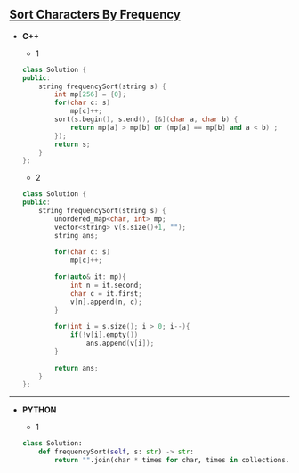## [Sort Characters By Frequency](https://leetcode.com/problems/sort-characters-by-frequency/)

* **C++**

  * 1
  ```cpp
  class Solution {
  public:
      string frequencySort(string s) {
          int mp[256] = {0};
          for(char c: s)
              mp[c]++;
          sort(s.begin(), s.end(), [&](char a, char b) {
              return mp[a] > mp[b] or (mp[a] == mp[b] and a < b) ;
          });
          return s;
      }
  };
  ```
  
  * 2
  ```cpp
  class Solution {
  public:
      string frequencySort(string s) {
          unordered_map<char, int> mp;
          vector<string> v(s.size()+1, "");
          string ans;
        
          for(char c: s)
              mp[c]++;
        
          for(auto& it: mp){
              int n = it.second;
              char c = it.first;
              v[n].append(n, c);
          }
        
          for(int i = s.size(); i > 0; i--){
              if(!v[i].empty())    
                  ans.append(v[i]);
          }
        
          return ans;
      } 
  };
  ```
  
<hr>

* **PYTHON**

  * 1
  ```py
  class Solution:
      def frequencySort(self, s: str) -> str:
          return "".join(char * times for char, times in collections.Counter(s).most_common())
  ```

